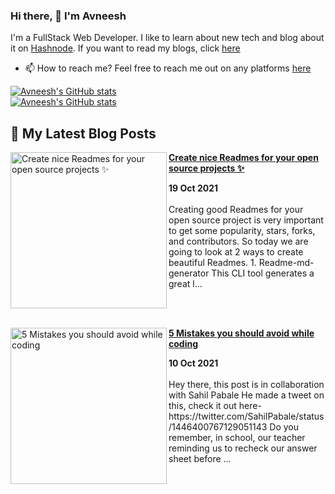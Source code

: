 ### Hi there, 👋  I'm Avneesh
I'm a FullStack Web Developer.
I like to learn about new tech and blog about it on [Hashnode](https://hashnode.com/). If you want to read my blogs, click [here](https://avneesh0612.hashnode.dev/)

* 📫 How to reach me?
Feel free to reach me out on any platforms [here](https://avneesh-links.vercel.app)

[![Avneesh's GitHub stats](https://github-readme-stats.vercel.app/api?username=avneesh0612&count_private=true&theme=dracula)](https://github.com/avneesh0612)<br />
[![Avneesh's GitHub stats](https://github-readme-stats.vercel.app/api/top-langs/?username=avneesh0612&theme=dracula&layout=compact)](https://github.com/avneesh0612)


## 📰 My Latest Blog Posts
<!-- HASHNODE_BLOG:START -->
<p align="left">
<a href="https://blog.avneesh.tech//create-nice-readmes-for-your-open-source-projects" title="Create nice Readmes for your open source projects ✨"><img src="https://cdn.hashnode.com/res/hashnode/image/upload/v1634634894026/NWEfdolos.png" alt="Create nice Readmes for your open source projects ✨" width="250px" align="left" /></a>
<a href="https://blog.avneesh.tech//create-nice-readmes-for-your-open-source-projects" title="Create nice Readmes for your open source projects ✨"><strong>Create nice Readmes for your open source projects ✨</strong></a>
<div><strong>19 Oct 2021</strong></div>
<br/> Creating good Readmes for your open source project is very important to get some popularity, stars, forks, and contributors. So today we are going to look at 2 ways to create beautiful Readmes.
1. Readme-md-generator
This CLI tool generates a great l... </p> <br/> <br/>
<p align="left">
<a href="https://blog.avneesh.tech//5-mistakes-you-should-avoid-while-coding" title="5 Mistakes you should avoid while coding"><img src="https://cdn.hashnode.com/res/hashnode/image/upload/v1633881058060/MdxWuioRc.png" alt="5 Mistakes you should avoid while coding" width="250px" align="left" /></a>
<a href="https://blog.avneesh.tech//5-mistakes-you-should-avoid-while-coding" title="5 Mistakes you should avoid while coding"><strong>5 Mistakes you should avoid while coding</strong></a>
<div><strong>10 Oct 2021</strong></div>
<br/> Hey there, this post is in collaboration with Sahil Pabale
He made a tweet on this, check it out here-
https://twitter.com/SahilPabale/status/1446400767129051143
Do you remember, in school, our teacher reminding us to recheck our answer sheet before ... </p> <br/> <br/>
<!-- HASHNODE_BLOG:END -->